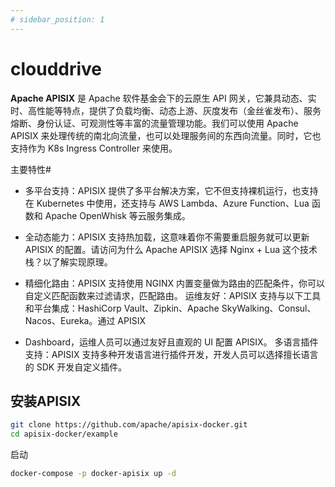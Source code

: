 ```yaml
---
# sidebar_position: 1
---
```

# clouddrive

**Apache APISIX** 是 Apache 软件基金会下的云原生 API 网关，它兼具动态、实时、高性能等特点，提供了负载均衡、动态上游、灰度发布（金丝雀发布）、服务熔断、身份认证、可观测性等丰富的流量管理功能。我们可以使用 Apache APISIX 来处理传统的南北向流量，也可以处理服务间的东西向流量。同时，它也支持作为 K8s Ingress Controller 来使用。

主要特性#

- 多平台支持：APISIX 提供了多平台解决方案，它不但支持裸机运行，也支持在 Kubernetes 中使用，还支持与 AWS Lambda、Azure Function、Lua 函数和 Apache OpenWhisk 等云服务集成。

- 全动态能力：APISIX 支持热加载，这意味着你不需要重启服务就可以更新 APISIX 的配置。请访问为什么 Apache APISIX 选择 Nginx + Lua 这个技术栈？以了解实现原理。

- 精细化路由：APISIX 支持使用 NGINX 内置变量做为路由的匹配条件，你可以自定义匹配函数来过滤请求，匹配路由。
运维友好：APISIX 支持与以下工具和平台集成：HashiCorp Vault、Zipkin、Apache SkyWalking、Consul、Nacos、Eureka。通过 APISIX

- Dashboard，运维人员可以通过友好且直观的 UI 配置 APISIX。
多语言插件支持：APISIX 支持多种开发语言进行插件开发，开发人员可以选择擅长语言的 SDK 开发自定义插件。

## 安装APISIX

``` bash
git clone https://github.com/apache/apisix-docker.git
cd apisix-docker/example
```

启动

``` bash
docker-compose -p docker-apisix up -d
```
